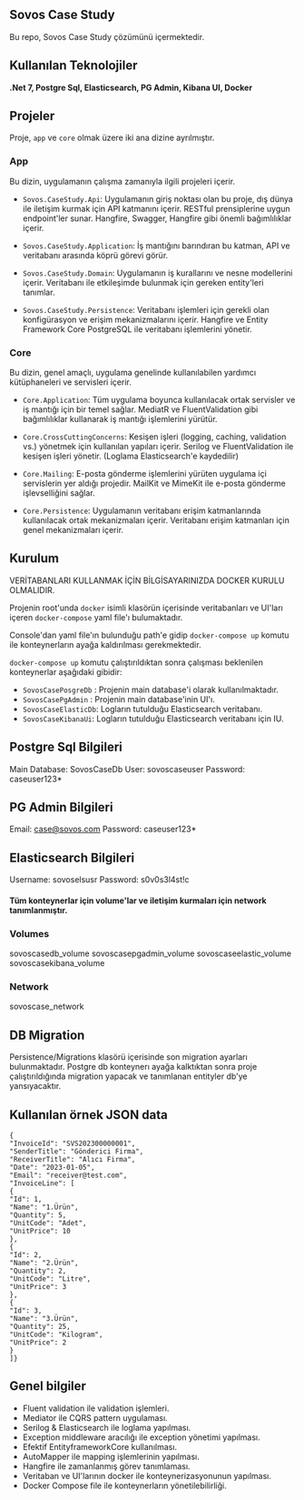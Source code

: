 
## Sovos Case Study 
Bu repo, Sovos Case Study çözümünü içermektedir.


## Kullanılan Teknolojiler

**.Net 7, Postgre Sql, Elasticsearch, PG Admin, Kibana UI, Docker**

  ## Projeler

Proje, `app` ve `core` olmak üzere iki ana dizine ayrılmıştır.

### App

Bu dizin, uygulamanın çalışma zamanıyla ilgili projeleri içerir.

- `Sovos.CaseStudy.Api`: Uygulamanın giriş noktası olan bu proje, dış dünya ile iletişim kurmak için API katmanını içerir. RESTful prensiplerine uygun endpoint'ler sunar.
Hangfire, Swagger, Hangfire gibi önemli bağımlılıklar içerir. 

- `Sovos.CaseStudy.Application`: İş mantığını barındıran bu katman, API ve veritabanı arasında köprü görevi görür.

- `Sovos.CaseStudy.Domain`: Uygulamanın iş kurallarını ve nesne modellerini içerir. Veritabanı ile etkileşimde bulunmak için gereken entity'leri tanımlar.

- `Sovos.CaseStudy.Persistence`: Veritabanı işlemleri için gerekli olan konfigürasyon ve erişim mekanizmalarını içerir. Hangfire ve Entity Framework Core PostgreSQL ile veritabanı işlemlerini yönetir.
### Core

Bu dizin, genel amaçlı, uygulama genelinde kullanılabilen yardımcı kütüphaneleri ve servisleri içerir.

- `Core.Application`: Tüm uygulama boyunca kullanılacak ortak servisler ve iş mantığı için bir temel sağlar.
MediatR ve FluentValidation gibi bağımlılıklar kullanarak iş mantığı işlemlerini yürütür.

- `Core.CrossCuttingConcerns`: Kesişen işleri (logging, caching, validation vs.) yönetmek için kullanılan yapıları içerir.
Serilog ve FluentValidation ile kesişen işleri yönetir. (Loglama Elasticsearch'e kaydedilir)

- `Core.Mailing`: E-posta gönderme işlemlerini yürüten uygulama içi servislerin yer aldığı projedir.
MailKit ve MimeKit ile e-posta gönderme işlevselliğini sağlar.

- `Core.Persistence`: Uygulamanın veritabanı erişim katmanlarında kullanılacak ortak mekanizmaları içerir.
Veritabanı erişim katmanları için genel mekanizmaları içerir.

## Kurulum

VERİTABANLARI KULLANMAK İÇİN BİLGİSAYARINIZDA DOCKER KURULU OLMALIDIR.

Projenin root'unda `docker` isimli klasörün içerisinde veritabanları ve UI'ları içeren `docker-compose` yaml file'ı bulumaktadır. 

Console'dan yaml file'ın bulunduğu path'e gidip
`docker-compose up` komutu ile konteynerların ayağa kaldırılması gerekmektedir.

`docker-compose up` komutu çalıştırıldıktan sonra çalışması beklenilen konteynerlar aşağıdaki gibidir:

- `SovosCasePosgreDb` : Projenin main database'i olarak kullanılmaktadır.
- `SovosCasePgAdmin` : Projenin main database'inin UI'ı.
- `SovosCaseElasticDb`: Logların tutulduğu Elasticsearch veritabanı.
- `SovosCaseKibanaUi`: Logların tutulduğu Elasticsearch veritabanı için IU.



## Postgre Sql Bilgileri
Main Database: SovosCaseDb
User: sovoscaseuser
Password: caseuser123*

## PG Admin Bilgileri
Email: case@sovos.com
Password: caseuser123*

## Elasticsearch Bilgileri
Username: sovoselsusr
Password: s0v0s3l4st!c

#### Tüm konteynerlar için volume'lar ve iletişim kurmaları için network tanımlanmıştır.

### Volumes
sovoscasedb_volume
sovoscasepgadmin_volume
sovoscaseelastic_volume
sovoscasekibana_volume

### Network
sovoscase_network


## DB Migration
Persistence/Migrations klasörü içerisinde son migration ayarları bulunmaktadır. Postgre db konteynerı ayağa kalktıktan sonra proje çalıştırıldığında migration yapacak ve tanımlanan entityler db'ye yansıyacaktır.



## Kullanılan örnek JSON data

```
{
"InvoiceId": "SVS202300000001",
"SenderTitle": "Gönderici Firma",
"ReceiverTitle": "Alıcı Firma",
"Date": "2023-01-05",
"Email": "receiver@test.com",
"InvoiceLine": [
{
"Id": 1,
"Name": "1.Ürün",
"Quantity": 5,
"UnitCode": "Adet",
"UnitPrice": 10
},
{
"Id": 2,
"Name": "2.Ürün",
"Quantity": 2,
"UnitCode": "Litre",
"UnitPrice": 3
},
{
"Id": 3,
"Name": "3.Ürün",
"Quantity": 25,
"UnitCode": "Kilogram",
"UnitPrice": 2
}
]}

```

  
## Genel bilgiler

- Fluent validation ile validation işlemleri.
- Mediator ile CQRS pattern uygulaması.
- Serilog & Elasticsearch ile loglama yapılması.
- Exception middleware aracılığı ile exception yönetimi yapılması.
- Efektif EntityframeworkCore kullanılması.
- AutoMapper ile mapping işlemlerinin yapılması.
- Hangfire ile zamanlanmış görev tanımlaması.
- Veritaban ve UI'larının docker ile konteynerizasyonunun yapılması.
- Docker Compose file ile konteynerların yönetilebilirliği.
